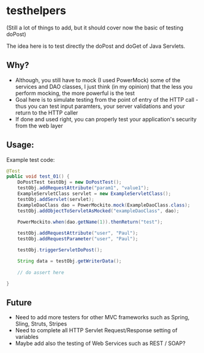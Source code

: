 # testhelpers
(Still a lot of things to add, but it should cover now the basic of testing doPost)

The idea here is to test directly the doPost and doGet of Java Servlets.


## Why?

- Although, you still have to mock (I used PowerMock) some of the services and DAO classes, I just think (in my opinion) that the less you perform mocking, the more powerful is the test
- Goal here is to simulate testing from the point of entry of the HTTP call - thus you can test input paramters, your server validations and your return to the HTTP caller
-  If done and used right, you can properly test your application's security from the web layer

## Usage:
Example test code:
```java
@Test
public void test_01() {
	DoPostTest testObj = new DoPostTest();
	testObj.addRequestAttribute("param1", "value1");
	ExampleServletClass servlet = new ExampleServletClass();
	testObj.addServlet(servlet);
	ExampleDaoClass dao = PowerMockito.mock(ExampleDaoClass.class);
	testObj.addObjectToServletAsMocked("exampleDaoClass", dao);

	PowerMockito.when(dao.getName(1)).thenReturn("test");
		
	testObj.addRequestAttribute("user", "Paul");
	testObj.addRequestParameter("user", "Paul");

	testObj.triggerServletDoPost();

	String data = testObj.getWriterData();
	
	// do assert here

}
```

## Future
- Need to add more testers for other MVC frameworks such as Spring, Sling, Struts, Stripes
- Need to complete all HTTP Servlet Request/Response setting of variables
- Maybe add also the testing of Web Services such as REST / SOAP?